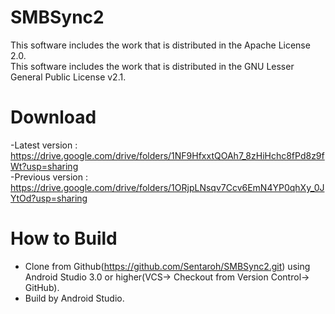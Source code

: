 # SMBSync2

This software includes the work that is distributed in the Apache License 2.0.  
This software includes the work that is distributed in the GNU Lesser General Public License v2.1.

# Download

-Latest version : https://drive.google.com/drive/folders/1NF9HfxxtQOAh7_8zHiHchc8fPd8z9fWt?usp=sharing
<br>
-Previous version : https://drive.google.com/drive/folders/1ORjpLNsqv7Ccv6EmN4YP0qhXy_0JYtOd?usp=sharing

# How to Build

- Clone from Github(https://github.com/Sentaroh/SMBSync2.git) using Android Studio 3.0 or higher(VCS-> Checkout from Version Control-> GitHub).
- Build by Android Studio.